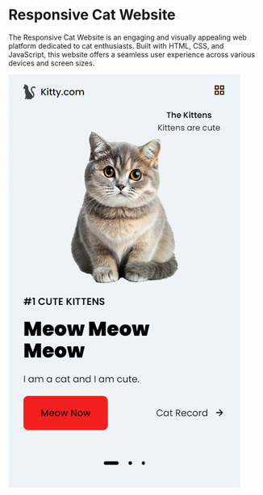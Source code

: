 # Responsive Cat Website

The Responsive Cat Website is an engaging and visually appealing web platform dedicated to cat enthusiasts. Built with HTML, CSS, and JavaScript, this website offers a seamless user experience across various devices and screen sizes.


![Cat Gallery](samples/1.png)
